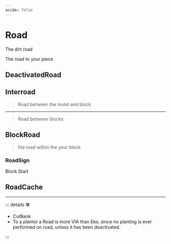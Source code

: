 ```yaml
---
aside: false
---
```

# Road

The dirt road

The road to your piece

## DeactivatedRoad

## Interroad

> Road between the motel and block
---
> Road between blocks

## BlockRoad

> the road within the  your block

### RoadSign

Block Start

## RoadCache

---

<!-- =================================================== -->
<!-- =================================================== -->
<!-- =================================================== -->
<!-- =================================================== -->
<!-- =================================================== -->
::: details 🛠

- CutBank
- To a plantor a Road is more VIA than Eko, since no planting is ever performed on road, unless it has been deactivated.

:::
